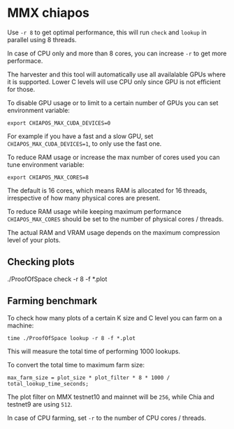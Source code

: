 # MMX chiapos

Use `-r 8` to get optimal performance, this will run `check` and `lookup` in parallel using 8 threads.

In case of CPU only and more than 8 cores, you can increase `-r` to get more performace.

The harvester and this tool will automatically use all availalable GPUs where it is supported.
Lower C levels will use CPU only since GPU is not efficient for those.

To disable GPU usage or to limit to a certain number of GPUs you can set environment variable:
```
export CHIAPOS_MAX_CUDA_DEVICES=0
```
For example if you have a fast and a slow GPU, set `CHIAPOS_MAX_CUDA_DEVICES=1`, to only use the fast one.

To reduce RAM usage or increase the max number of cores used you can tune environment variable:
```
export CHIAPOS_MAX_CORES=8
```
The default is 16 cores, which means RAM is allocated for 16 threads, irrespective of how many physical cores are present.

To reduce RAM usage while keeping maximum performance `CHIAPOS_MAX_CORES` should be set to the number of physical cores / threads.

The actual RAM and VRAM usage depends on the maximum compression level of your plots.

## Checking plots

./ProofOfSpace check -r 8 -f *.plot

## Farming benchmark

To check how many plots of a certain K size and C level you can farm on a machine:

```
time ./ProofOfSpace lookup -r 8 -f *.plot
```

This will measure the total time of performing 1000 lookups.

To convert the total time to maximum farm size:
```
max_farm_size = plot_size * plot_filter * 8 * 1000 / total_lookup_time_seconds;
```
The plot filter on MMX testnet10 and mainnet will be `256`, while Chia and testnet9 are using `512`.

In case of CPU farming, set `-r` to the number of CPU cores / threads.

